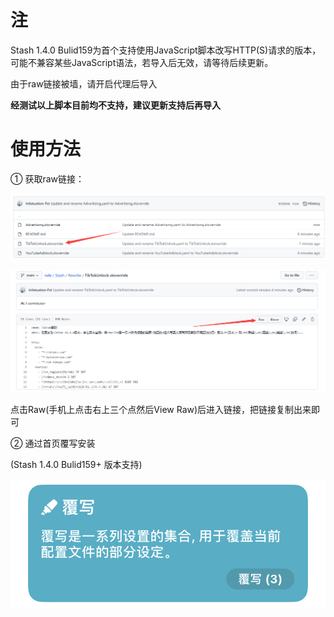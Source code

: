 注
===
Stash 1.4.0 Bulid159为首个支持使用JavaScript脚本改写HTTP(S)请求的版本，可能不兼容某些JavaScript语法，若导入后无效，请等待后续更新。

由于raw链接被墙，请开启代理后导入

**经测试以上脚本目前均不支持，建议更新支持后再导入**

使用方法
===
① 获取raw链接：

![](https://raw.githubusercontent.com/Infatuation-Fei/explain/main/Picture/jiaoxue.png)

![](https://raw.githubusercontent.com/Infatuation-Fei/explain/main/Picture/jiaoxue2.png)

点击Raw(手机上点击右上三个点然后View Raw)后进入链接，把链接复制出来即可

② 通过首页覆写安装

(Stash 1.4.0 Bulid159+ 版本支持)

![](https://raw.githubusercontent.com/Infatuation-Fei/explain/main/Picture/fuxie.jpg)


